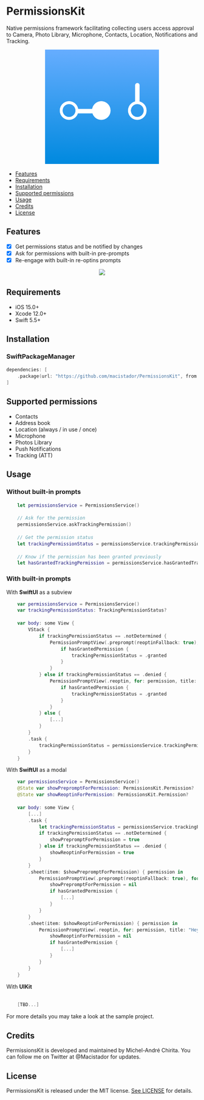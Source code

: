 # PermissionsKit
Native permissions framework facilitating collecting users access approval to Camera, Photo Library, Microphone, Contacts, Location, Notifications and Tracking.

<p align="center">
  <img src="https://github.com/macistador/PermissionsKit/blob/main/IconPermissionsKit.png"  width="300" height="300"/>
</p>

- [Features](#features)
- [Requirements](#requirements)
- [Installation](#installation)
- [Supported permissions](#Supported_permissions)
- [Usage](#usage)
- [Credits](#credits)
- [License](#license)

## Features

- [x] Get permissions status and be notified by changes
- [x] Ask for permissions with built-in pre-prompts 
- [x] Re-engage with built-in re-optins prompts 

<p align="center">
  <img src="https://github.com/macistador/PermissionsKit/blob/main/demo.gif"/>
</p>

## Requirements

- iOS 15.0+
- Xcode 12.0+
- Swift 5.5+

## Installation

### SwiftPackageManager

```swift
dependencies: [
    .package(url: "https://github.com/macistador/PermissionsKit", from: "0.0.4")
]
```

## Supported permissions

- Contacts
- Address book
- Location (always / in use / once)
- Microphone
- Photos Library
- Push Notifications
- Tracking (ATT)


## Usage

### Without built-in prompts

```swift
    let permissionsService = PermissionsService()
        
    // Ask for the permission
    permissionsService.askTrackingPermission()
        
    // Get the permission status
    let trackingPermissionStatus = permissionsService.trackingPermissionStatus
    
    // Know if the permission has been granted previously
    let hasGrantedTrackingPermission = permissionsService.hasGrantedTrackingPermission
```


### With built-in prompts

With __SwiftUI__ as a subview 
```swift
    var permissionsService = PermissionsService()
    var trackingPermissionStatus: TrackingPermissionStatus?
    
    var body: some View {
        VStack {
            if trackingPermissionStatus == .notDetermined {
                PermissionPromptView(.preprompt(reoptinFallback: true), for: permission, title: "Hey there we need this permission!") { hasGrantedPermission in
                    if hasGrantedPermission {
                        trackingPermissionStatus = .granted
                    }
                }
            } else if trackingPermissionStatus == .denied {
                PermissionPromptView(.reoptin, for: permission, title: "Hey there please change your mind!") { hasGrantedPermission in
                    if hasGrantedPermission {
                        trackingPermissionStatus = .granted
                    }
                }
            } else {
                [...]
            }      
        }
        .task {
            trackingPermissionStatus = permissionsService.trackingPermissionStatus
        }
    }
```


With __SwiftUI__ as a modal
```swift
    var permissionsService = PermissionsService()
    @State var showPrepromptForPermission: PermissionsKit.Permission?
    @State var showReoptinForPermission: PermissionsKit.Permission?
    
    var body: some View {
        [...]
        .task {
            let trackingPermissionStatus = permissionsService.trackingPermissionStatus
            if trackingPermissionStatus == .notDetermined {
                showPrepromptForPermission = true
            } else if trackingPermissionStatus == .denied {
                showReoptinForPermission = true
            }
        }
        .sheet(item: $showPrepromptForPermission) { permission in
            PermissionPromptView(.preprompt(reoptinFallback: true), for: permission, title: "Hey there we need this permission!") { hasGrantedPermission in
                showPrepromptForPermission = nil
                if hasGrantedPermission {
                    [...]
                }
            }
        }
        .sheet(item: $showReoptinForPermission) { permission in
            PermissionPromptView(.reoptin, for: permission, title: "Hey there please change your mind!") { hasGrantedPermission in
                showReoptinForPermission = nil
                if hasGrantedPermission {
                    [...]
                }
            }
        }
    }
```

With __UIKit__
```swift
    
    [TBD...]

```


For more details you may take a look at the sample project.

## Credits

PermissionsKit is developed and maintained by Michel-André Chirita. You can follow me on Twitter at @Macistador for updates.

## License

PermissionsKit is released under the MIT license. [See LICENSE](https://github.com/macistador/permissionskit/blob/master/LICENSE) for details.
